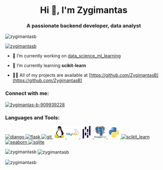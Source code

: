 <h1 align="center">Hi 👋, I'm Zygimantas</h1>
<h3 align="center">A passionate backend developer, data analyst</h3>

<p align="left"> <img src="https://komarev.com/ghpvc/?username=zygimantasb&label=Profile%20views&color=0e75b6&style=flat" alt="zygimantasb" /> </p>

<p align="left"> <a href="https://github.com/ryo-ma/github-profile-trophy"><img src="https://github-profile-trophy.vercel.app/?username=zygimantasb" alt="zygimantasb" /></a> </p>

- 🔭 I’m currently working on [data_science_ml_learning](https://github.com/ZygimantasB/data_science_ml_learning)

- 🌱 I’m currently learning **scikit-learn**

- 👨‍💻 All of my projects are available at [https://github.com/ZygimantasB](https://github.com/ZygimantasB)

<h3 align="left">Connect with me:</h3>
<p align="left">
<a href="https://linkedin.com/in/žygimantas-b-909939228" target="blank"><img align="center" src="https://raw.githubusercontent.com/rahuldkjain/github-profile-readme-generator/master/src/images/icons/Social/linked-in-alt.svg" alt="žygimantas-b-909939228" height="30" width="40" /></a>
</p>

<h3 align="left">Languages and Tools:</h3>
<p align="left"> <a href="https://www.djangoproject.com/" target="_blank" rel="noreferrer"> <img src="https://cdn.worldvectorlogo.com/logos/django.svg" alt="django" width="40" height="40"/> </a> <a href="https://flask.palletsprojects.com/" target="_blank" rel="noreferrer"> <img src="https://www.vectorlogo.zone/logos/pocoo_flask/pocoo_flask-icon.svg" alt="flask" width="40" height="40"/> </a> <a href="https://git-scm.com/" target="_blank" rel="noreferrer"> <img src="https://www.vectorlogo.zone/logos/git-scm/git-scm-icon.svg" alt="git" width="40" height="40"/> </a> <a href="https://www.linux.org/" target="_blank" rel="noreferrer"> <img src="https://raw.githubusercontent.com/devicons/devicon/master/icons/linux/linux-original.svg" alt="linux" width="40" height="40"/> </a> <a href="https://www.mysql.com/" target="_blank" rel="noreferrer"> <img src="https://raw.githubusercontent.com/devicons/devicon/master/icons/mysql/mysql-original-wordmark.svg" alt="mysql" width="40" height="40"/> </a> <a href="https://pandas.pydata.org/" target="_blank" rel="noreferrer"> <img src="https://raw.githubusercontent.com/devicons/devicon/2ae2a900d2f041da66e950e4d48052658d850630/icons/pandas/pandas-original.svg" alt="pandas" width="40" height="40"/> </a> <a href="https://www.postgresql.org" target="_blank" rel="noreferrer"> <img src="https://raw.githubusercontent.com/devicons/devicon/master/icons/postgresql/postgresql-original-wordmark.svg" alt="postgresql" width="40" height="40"/> </a> <a href="https://www.python.org" target="_blank" rel="noreferrer"> <img src="https://raw.githubusercontent.com/devicons/devicon/master/icons/python/python-original.svg" alt="python" width="40" height="40"/> </a> <a href="https://scikit-learn.org/" target="_blank" rel="noreferrer"> <img src="https://upload.wikimedia.org/wikipedia/commons/0/05/Scikit_learn_logo_small.svg" alt="scikit_learn" width="40" height="40"/> </a> <a href="https://seaborn.pydata.org/" target="_blank" rel="noreferrer"> <img src="https://seaborn.pydata.org/_images/logo-mark-lightbg.svg" alt="seaborn" width="40" height="40"/> </a> <a href="https://www.sqlite.org/" target="_blank" rel="noreferrer"> <img src="https://www.vectorlogo.zone/logos/sqlite/sqlite-icon.svg" alt="sqlite" width="40" height="40"/> </a> </p>

<p><img align="left" src="https://github-readme-stats.vercel.app/api/top-langs?username=zygimantasb&show_icons=true&locale=en&layout=compact" alt="zygimantasb" /></p>

<p>&nbsp;<img align="center" src="https://github-readme-stats.vercel.app/api?username=zygimantasb&show_icons=true&locale=en" alt="zygimantasb" /></p>

<p><img align="center" src="https://github-readme-streak-stats.herokuapp.com/?user=zygimantasb&" alt="zygimantasb" /></p>
